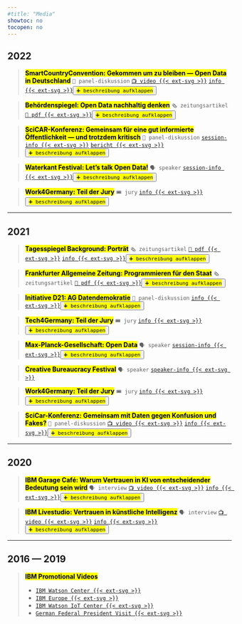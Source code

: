 ```yaml
---
#title: "Media"
showtoc: no
tocopen: no
---
```

## 2022
><mark>**SmartCountryConvention: Gekommen um zu bleiben — Open Data in Deutschland**</mark>
> `💬 panel-diskussion` [`📺 video {{< ext-svg >}}`](https://youtu.be/9GRDcw9V_Dc) [`info {{< ext-svg >}}`](https://online.smartcountry.berlin/eventdate/Came-to-stay-Open-Data-in-German--ed_052)<button onclick="toggleVisibility('hiddenContent1')"><mark>`➕ beschreibung aufklappen`</mark></button><div id="hiddenContent1" style="display: none;"><mark>Open Data gehört bereits seit Jahren zum etablierten Themenkanon in Wirtschaft, Politik und Verwaltung. Dabei fällt auf, dass insbesondere in Krisenzeiten die Bedeutung von Open Data betont wird und entsprechende Handlungen auf den Weg gebracht werden. Wo stehen wir bei Open Data in Deutschland? Wir zeichnen ein Gesamtbild zu Open Data von GovData und dem European Data Portal, über die einzelnen Bestrebungen auf Bundes- und Landesebene bis hin zum Blick zu Nachbarländern.</mark></div>

><mark>**Behördenspiegel: Open Data nachhaltig denken**</mark>
>`🗞️ zeitungsartikel` [`📄 pdf {{< ext-svg >}}`](/202202_Behoerden_Spiegel_Mahendran_CCOD.pdf)<button onclick="toggleVisibility('hiddenContent2')"><mark>`➕ beschreibung aufklappen`</mark></button><div id="hiddenContent2" style="display: none;"><mark>Das Kompetenzzentrum Open Data beim Bundesverwaltungsamt berät Behörden und Ministerien beim Umgang mit großen, frei zugänglichen Verwaltungsdaten. Der Behörden Spiegel sprach mit dem Leiter des Kompetenzzentrums, Thilak Mahendran, über die Beratungsangebote, aber auch über die zukünftigen Potenziale von Open Data in der Bundesverwaltung</mark></div>

><mark>**SciCAR-Konferenz: Gemeinsam für eine gut informierte Öffentlichkeit — und trotzdem kritisch**</mark>
>`💬 panel-diskussion` [`session-info {{< ext-svg >}}`](https://sched.co/14ac2) [`bericht {{< ext-svg >}}`](https://www.wissenschaftsjournalismus.org/datenjournalismus/konferenzen-und-ressourcen/konferenzen/fachkonferenz-scicar-2022/)<button onclick="toggleVisibility('hiddenContent3')"><mark>`➕ beschreibung aufklappen`</mark></button><div id="hiddenContent3" style="display: none;"><mark>Wie kann eine bessere Zusammenarbeit zwischen Behörden und einem unabhängigen Datenjournalismus gelingen? In diesem Workshop diskutieren wir Erfahrungen und Ideen, wie der Austausch von Datensätzen, Metadaten und Methoden noch reibungsloser funktionieren kann</mark></div>

><mark>**Waterkant Festival: Let’s talk Open Data!**</mark>
> `🗣️ speaker` [`session-info {{< ext-svg >}}`](https://waterkant2022.sched.com/event/12XKR/open-data-new-startup-potentials)<button onclick="toggleVisibility('hiddenContent4')"><mark>`➕ beschreibung aufklappen`</mark></button><div id="hiddenContent4" style="display: none;"><mark>Let’s talk Open Data! What is open data? Why are we struggling with open data in Germany? What is the federal government doing to tackle those issues? How can you utilise data for your business? Where can you find open data</mark></div>

><mark>**Work4Germany: Teil der Jury**</mark>
> `🎟️ jury` [`info {{< ext-svg >}}`](https://www.bva.bund.de/SharedDocs/Kurzmeldungen/DE/Digitalisierung/bva-in-jury-von-work4germany.html)<button onclick="toggleVisibility('hiddenContent5')"><mark>`➕ beschreibung aufklappen`</mark></button><div id="hiddenContent5" style="display: none;"><mark>Work4Germany ist das Fellowship-Programm des Bundes für moderne Projektarbeit und Arbeitsweisen. Die Jury entscheidet über die Zuteilung der Fellows auf Projekte und Teams der Bundesverwaltung</mark></div>
***
## 2021
><mark>**Tagesspiegel Background: Porträt**</mark>
> `🗞️ zeitungsartikel` [`📄 pdf {{< ext-svg >}}`](/202108_tagesspiegel_background_portraet_mahendran.pdf) [`info {{< ext-svg >}}`](https://background.tagesspiegel.de/digitalisierung/thilak-mahendran)<button onclick="toggleVisibility('hiddenContent6')"><mark>`➕ beschreibung aufklappen`</mark></button><div id="hiddenContent6" style="display: none;"><mark>Thilak Mahendran ist eine echte Ausnahmeerscheinung. 2020 kehrte er einem globalen Tech-Konzern, der IBM, den Rücken für einen Job in einer für Außenstehende eher wenig aufregend wirkenden Behörde, dem Bundesverwaltungsamt in Köln</mark></div>

><mark>**Frankfurter Allgemeine Zeitung: Programmieren für den Staat**</mark>
> `🗞️ zeitungsartikel` [`📄 pdf {{< ext-svg >}}`](/202109_FAZ-Programmieren_fuer_den_Staat-Artikel.pdf)<button onclick="toggleVisibility('hiddenContent7')"><mark>`➕ beschreibung aufklappen`</mark></button><div id="hiddenContent7" style="display: none;"><mark>Thilak Mahendran hatte während seiner Zeit als Berater für Künstliche Intelligenz bei IBM in München schon öfters mit dem Thema Verwaltung und IT zu tun. Er beriet die öffentliche Hand und im Ehrenamt bei digitalpolitischen Themen auch die Münchner Grünen. Per Zufall entdeckte Mahendran eine Stellenausschreibung als Leiter des Kompetenzzentrums Open Data beim Bundesverwaltungsamt in Köln und ergriff die Gelegenheit, in einem neuen Job wieder in der Nähe seiner alten Heimat Duisburg zu arbeiten</mark></div>

><mark>**Initiative D21: AG Datendemokratie**</mark>
> `💬 panel-diskussion` [`info {{< ext-svg >}}`](https://initiatived21.de/veranstaltungen/sitzung-der-ag-datendemokratie-q4-2021/)<button onclick="toggleVisibility('hiddenContent8')"><mark>`➕ beschreibung aufklappen`</mark></button><div id="hiddenContent8" style="display: none;"><mark>Die Open-Data-Strategie der Bundesregierung identifiziert drei Bereiche, in denen große Chancen durch offene Daten liegen. Entsprechend freuen wir uns, dass mit uns drei spannende Referent*innen aus diesen Bereichen in einer Paneldiskussion über Potenziale und Hürden der Nutzung offener Daten aus ihrer jeweiligen Perspektive sprachen</mark></div>

><mark>**Tech4Germany: Teil der Jury**</mark>
> `🎟️ jury` [`info {{< ext-svg >}}`](https://tech-archive.4germany.org/jury/)<button onclick="toggleVisibility('hiddenContent9')"><mark>`➕ beschreibung aufklappen`</mark></button><div id="hiddenContent9" style="display: none;"><mark>Tech4Germany ist das Fellowship-Programm des Bundes für nutzerzentrierte Software-Entwicklung. Die Jury wählt aus allen eingereichten und geeigneten Projekten der Bundesverwaltung die Projekte aus, die durch das Fellowship begleitet werden</mark></div>

><mark>**Max-Planck-Gesellschaft: Open Data**</mark>
> `🗣️ speaker` [`session-info {{< ext-svg >}}`](https://osip.mpdl.mpg.de/talk-series-2021/)<button onclick="toggleVisibility('hiddenContent10')"><mark>`➕ beschreibung aufklappen`</mark></button><div id="hiddenContent10" style="display: none;"><mark>How and why does the Competence Center Open Data support federal ministries and agencies in releasing open government data</mark></div>

><mark>**Creative Bureaucracy Festival**</mark>
> `🗣️ speaker` [`speaker-info {{< ext-svg >}}`](https://creativebureaucracy.org/speakers/thilak-mahendran/)

><mark>**Work4Germany: Teil der Jury**</mark>
> `🎟️ jury` [`info {{< ext-svg >}}`](https://work-archive.4germany.org/jury/)<button onclick="toggleVisibility('hiddenContent11')"><mark>`➕ beschreibung aufklappen`</mark></button><div id="hiddenContent11" style="display: none;"><mark>Work4Germany ist das Fellowship-Programm des Bundes für moderne Projektarbeit und Arbeitsweisen. Die Jury entscheidet über die Zuteilung der Fellows auf Projekte und Teams der Bundesverwaltung</mark></div>

><mark>**SciCar-Konferenz: Gemeinsam mit Daten gegen Konfusion und Fakes?**</mark>
> `💬 panel-diskussion` [`📺 video {{< ext-svg >}}`](https://youtu.be/607vJM5hkiY?t=13623) [`info {{< ext-svg >}}`](https://sched.co/mU9N)<button onclick="toggleVisibility('hiddenContent12')"><mark>`➕ beschreibung aufklappen`</mark></button><div id="hiddenContent12" style="display: none;"><mark>Daten ermöglichen evidenzbasierte Entscheidungen und neuartige Erkenntnisse, sie können ein wirksames Mittel gegen Falschnachrichten und halbseidene Theorien sein. Für Expert*innen aus Forschung, Behörden und Redaktionen ist das längst selbstverständlich — und doch gelingt es oftmals nicht, die nötigen Netzwerke für interdisziplinäre Kooperationen über die Grenzen der eigenen Institution hinweg aufzubauen. Brigitte Alfter, Thilak Mahendran, Gert Wagner und Tim Friede diskutieren, welche Reformen und strukturellen Veränderungen nötig sind, um Kooperationen zwischen den Domänen zu erleichtern</mark></div>
***
## 2020
><mark>**IBM Garage Café: Warum Vertrauen in KI von entscheidender Bedeutung sein wird**</mark>
> `🗣️ interview` [`📺 video {{< ext-svg >}}`](/GarageC.mp4) [`info {{< ext-svg >}}`](https://www.meetup.com/de-DE/Big-Data-Developers-in-Munich/events/271078268/)<button onclick="toggleVisibility('hiddenContent13')"><mark>`➕ beschreibung aufklappen`</mark></button><div id="hiddenContent13" style="display: none;"><mark>Damit KI funktioniert, braucht es Daten und davon viele. Wie Unternehmen damit umgehen und warum das Thema auch dringend eine ethische Komponente braucht, das erfahrt ihr im kommenden Garage Café. Andrea Martin leitet das IBM Watson Center in Müßnchen und ist Mitglied der Enquete Kommission Künstliche Intelligenz der Bundesregierung. Thilak Mahendran verantwortet als Snr. Client Experience Leader im Watson Center das Thema KI. Erlebt die beiden im Gesprach und erfahrt, warum Vertrauen im nächsten Schritt der KI-Evolution von entscheidender Bedeutung sein wird</mark></div>

><mark>**IBM Livestudio: Vertrauen in künstliche Intelligenz**</mark>
> `🗣️ interview` [`📺 video {{< ext-svg >}}`](https://youtu.be/4db97jBpt7U) [`info {{< ext-svg >}}`](https://stefanpfeiffer.blog/2020/04/15/ibm-livestudio-magazin-4-funktionierende-lieferketten-wichtiger-denn-je-ebenso-vertrauen-in-ki-und-automatisieren-um-mehr-zeit-fur-wichtige-arbeit-zu-haben/)<button onclick="toggleVisibility('hiddenContent14')"><mark>`➕ beschreibung aufklappen`</mark></button><div id="hiddenContent14" style="display: none;"><mark>Mit Andrea Martin, Chief Tower Officer, im Ernst, Chefin des IBM Watson Centers in München und Mitglied der KI-Enquetekommission des deutschen Bundestages, und Thilak Mahendran, Customer Experience Experte für AI, spreche ich über Tennis, Roger Federer, warum ich alt bin und noch an Boris Becker denke, vor allem aber darüber, warum es Vertrauen in künstliche Intelligenz braucht. Andrea und Thilak erklären die Prinzipien, die IBM bei Einsatz von KI beachtet</mark></div>
***
## 2016 — 2019
><mark>**IBM Promotional Videos**</mark>
>
>- [`IBM Watson Center {{< ext-svg >}}`](https://www.youtube.com/watch?v=LcJ-jzlX5_w) 
>- [`IBM Europe {{< ext-svg >}}`](https://www.youtube.com/watch?v=BNb_4xzH164) 
>- [`IBM Watson IoT Center {{< ext-svg >}}`](https://www.youtube.com/watch?v=unI0-OEjb0o) 
>- [`German Federal President Visit {{< ext-svg >}}`](https://www.youtube.com/watch?v=M_kV8opsx8A)

<script>
function toggleVisibility(id) {
    var content = document.getElementById(id);
    if (content.style.display === "none") {
        content.style.display = "block";
    } else {
        content.style.display = "none";
    }
}
</script>